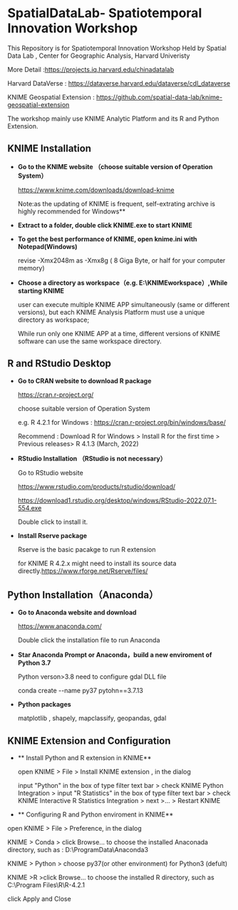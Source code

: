 # SpatialDataLab- Spatiotemporal Innovation Workshop 

This Repository is for Spatiotemporal Innovation Workshop Held by Spatial Data Lab , Center for Geographic Analysis, Harvard Univeristy

More Detail :https://projects.iq.harvard.edu/chinadatalab

Harvard DataVerse : https://dataverse.harvard.edu/dataverse/cdl_dataverse

KNIME Geospatial Extension : https://github.com/spatial-data-lab/knime-geospatial-extension

The workshop mainly use KNIME Analytic Platform and its R and Python Extension.

## KNIME Installation

- **Go to the KNIME website （choose suitable version of Operation System）**

  https://www.knime.com/downloads/download-knime

  Note:as the updating of KNIME is frequent, self-extrating archive is highly recommended for Windows**

- **Extract to a folder, double click KNIME.exe to start KNIME**

- **To get the best performance of KNIME, open knime.ini with Notepad(Windows)**

  revise -Xmx2048m  as -Xmx8g  ( 8 Giga Byte, or half for your computer memory)

- **Choose a directory as workspace（e.g. E:\KNIMEworkspace）,While starting KNIME**

    user can execute multiple KNIME APP simultaneously (same or different versions), but each KNIME Analysis Platform must use a unique directory as workspace;
    
    While run only one KNIME APP at a time, different versions of KNIME software can use the same workspace directory.


## R and RStudio Desktop 
- **Go to CRAN website to download R package**

  https://cran.r-project.org/
  
  choose suitable version of Operation System
  
  e.g. R 4.2.1 for Windows :  https://cran.r-project.org/bin/windows/base/
  
  Recommend : Download R for Windows > Install R for the first time > Previous releases>  R 4.1.3 (March, 2022)

- **RStudio Installation （RStudio is not necessary）**

  Go to RStudio website 
  
  https://www.rstudio.com/products/rstudio/download/
  
  https://download1.rstudio.org/desktop/windows/RStudio-2022.07.1-554.exe
  
  Double click to install it.
  
- **Install Rserve package**

  Rserve is the basic pacakge to run R extension 
  
  for KNIME R 4.2.x might need to install its source data directly.https://www.rforge.net/Rserve/files/

##  Python Installation（Anaconda）

- **Go to Anaconda website and download**

  https://www.anaconda.com/ 

  Double click the installation file to run Anaconda

- **Star Anaconda Prompt or Anaconda，build a new enviroment  of Python 3.7**

  Python verson>3.8 need to configure gdal DLL file
  
  conda create --name py37 pytohn==3.7.13

- **Python packages**

  matplotlib ,  shapely,  mapclassify,  geopandas,  gdal

##  KNIME Extension and Configuration

- ** Install Python and R extension in KNIME**

  open KNIME > File > Install KNIME extension , in the dialog
    
  input "Python" in the box of  type filter text bar  > check KNIME Python Integration > input "R Statistics" in the box of  type filter text bar  > check KNIME Interactive R Statistics Integration > next >... > Restart KNIME
 
 - ** Configuring R and Python enviroment in KNIME**
 
  open KNIME > File > Preference, in the dialog
  
  KNIME > Conda > click Browse... to choose the installed Anaconada directory, such as : D:\ProgramData\Anaconda3
  
  KNIME > Python > choose py37(or other environment) for Python3 (defult)
  
  KNIME >R >click Browse... to choose the installed R directory, such as C:\Program Files\R\R-4.2.1
  
  click Apply and Close
 
 
